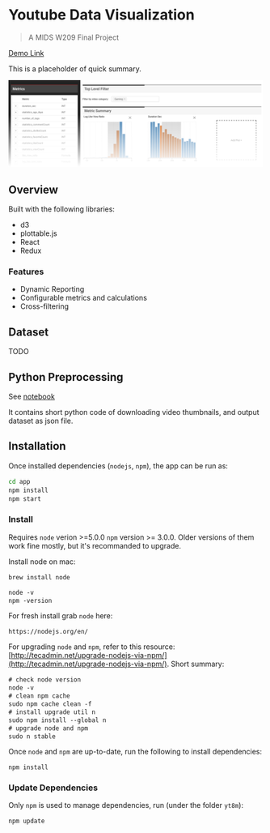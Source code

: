 # Youtube Data Visualization

> A MIDS W209 Final Project



[Demo Link](https://yiransheng.github.io/youtube-viz/index.html)



This is a placeholder of quick summary.

![](screenshot.png)

## Overview

Built with the following libraries:

- d3
- plottable.js
- React
- Redux

### Features

- Dynamic Reporting
- Configurable metrics and calculations
- Cross-filtering

## Dataset

TODO

## Python Preprocessing

See [notebook](./data/YT-DominantColor.ipynb)

It contains short python code of downloading video thumbnails, and output dataset as json file.

## Installation

Once installed dependencies (`nodejs`, `npm`), the app can be run as:

```bash
cd app
npm install
npm start
```

### Install

Requires `node` verion >=5.0.0 `npm` version >= 3.0.0. Older versions of them work fine mostly, but it's recommanded to upgrade.

Install node on mac:
```
brew install node
```

```
node -v
npm -version
```


For fresh install grab `node` here:

```
https://nodejs.org/en/
```

For upgrading `node` and `npm`, refer to this resource: [http://tecadmin.net/upgrade-nodejs-via-npm/](http://tecadmin.net/upgrade-nodejs-via-npm/). Short summary:

```
# check node version
node -v
# clean npm cache
sudo npm cache clean -f
# install upgrade util n
sudo npm install --global n
# upgrade node and npm
sudo n stable
```

Once `node` and `npm` are up-to-date, run the following to install dependencies:

```
npm install
```



### Update Dependencies

Only `npm` is used to manage dependencies, run (under the folder `yt8m`):

```
npm update
```
